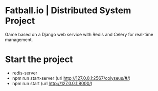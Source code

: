 # Fatball.io | Distributed System Project
Game based on a Django web service with Redis and Celery for real-time management. 


# Start the project

- redis-server
- npm run start-server (url http://127.0.0.1:2567/colyseus/#/)
- npm run start (url http://127.0.0.1:8000/)

